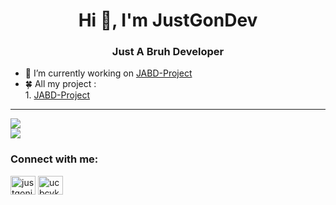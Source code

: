 <h1 align="center">Hi 👋, I'm JustGonDev</h1>
<h3 align="center">Just A Bruh Developer</h3>

- 🔭 I’m currently working on [JABD-Project](https://github.com/JABD-Team)
- 🍀 All my project :
      <br><space>1. [JABD-Project](https://github.com/JABD-Team)</space></br>

<hr>
  <a>
    <img src="https://github-readme-stats.vercel.app/api/top-langs?username=justgondev&show_icons=true&locale=en&layout=compact">
  </a><br>
  <a>
    <img src="https://github-readme-stats.vercel.app/api?username=justgondev&show_icons=true&locale=en">
  </a>

<h3 align="left">Connect with me:</h3>
<p align="left">
<a href="https://fb.com/justgonjg" target="blank"><img align="center" src="https://raw.githubusercontent.com/rahuldkjain/github-profile-readme-generator/master/src/images/icons/Social/facebook.svg" alt="justgonjg" height="30" width="40" /></a>
<a href="https://www.youtube.com/c/ucbcykh7e6pq7d0zkh0cvebg" target="blank"><img align="center" src="https://raw.githubusercontent.com/rahuldkjain/github-profile-readme-generator/master/src/images/icons/Social/youtube.svg" alt="ucbcykh7e6pq7d0zkh0cvebg" height="30" width="40" /></a>
